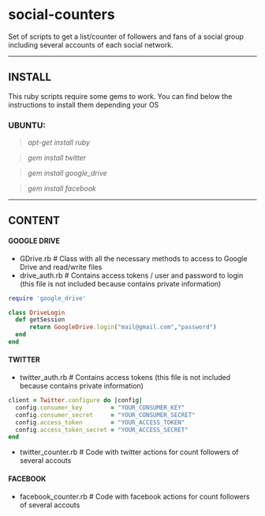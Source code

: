 social-counters
===============

Set of scripts to get a list/counter of followers and fans of a social group including several accounts of each social network. 


**************

INSTALL
-------
This ruby scripts require some gems to work. You can find below the instructions to install them depending your OS

### UBUNTU:

> *apt-get install ruby* 
 
> *gem install twitter*

> *gem install google_drive*

> *gem install facebook*


***************

CONTENT
-------

#### GOOGLE DRIVE

 - GDrive.rb             # Class with all the necessary methods to access to Google Drive and read/write files
 - drive_auth.rb         # Contains access tokens / user and password to login (this file is not included because contains private information)

```ruby
require 'google_drive'

class DriveLogin
  def getSession
      return GoogleDrive.login("mail@gmail.com","password")
  end
end
```


#### TWITTER
 
 - twitter_auth.rb       # Contains access tokens (this file is not included because contains private information)
 
```ruby
client = Twitter.configure do |config|
  config.consumer_key        = "YOUR_CONSUMER_KEY"
  config.consumer_secret     = "YOUR_CONSUMER_SECRET"
  config.access_token        = "YOUR_ACCESS_TOKEN"
  config.access_token_secret = "YOUR_ACCESS_SECRET"
end
```

 
 - twitter_counter.rb    # Code with twitter actions for count followers of several accouts


#### FACEBOOK

 - facebook_counter.rb   # Code with facebook actions for count followers of several accouts
